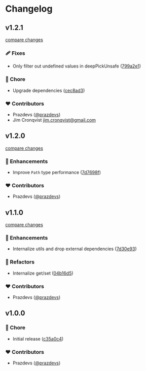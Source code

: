 # Changelog

## v1.2.1

[compare changes](https://github.com/prazdevs/deep-pick-omit/compare/v1.2.0...v1.2.0)

### 🩹 Fixes

- Only filter out undefined values in deepPickUnsafe ([799a2e1](https://github.com/prazdevs/deep-pick-omit/commit/799a2e1))

### 🏡 Chore

- Upgrade dependencies ([cec8ad3](https://github.com/prazdevs/deep-pick-omit/commit/cec8ad3))

### ❤️ Contributors

- Prazdevs ([@prazdevs](https://github.com/prazdevs))
- Jim Cronqvist <jim.cronqvist@gmail.com>

## v1.2.0

[compare changes](https://github.com/prazdevs/deep-pick-omit/compare/v1.1.0...v1.2.0)

### 🚀 Enhancements

- Improve `Path` type performance ([7d7698f](https://github.com/prazdevs/deep-pick-omit/commit/7d7698f))

### ❤️ Contributors

- Prazdevs ([@prazdevs](https://github.com/prazdevs))

## v1.1.0

[compare changes](https://github.com/prazdevs/deep-pick-omit/compare/v1.0.0...v1.1.0)

### 🚀 Enhancements

- Internalize utils and drop external dependencies ([7d30e93](https://github.com/prazdevs/deep-pick-omit/commit/7d30e93))

### 💅 Refactors

- Internalize get/set ([04b16d5](https://github.com/prazdevs/deep-pick-omit/commit/04b16d5))

### ❤️ Contributors

- Prazdevs ([@prazdevs](https://github.com/prazdevs))

## v1.0.0

### 🏡 Chore

- Initial release ([c35a0c4](https://github.com/prazdevs/deep-pick-omit/commit/c35a0c4))

### ❤️ Contributors

- Prazdevs ([@prazdevs](https://github.com/prazdevs))

